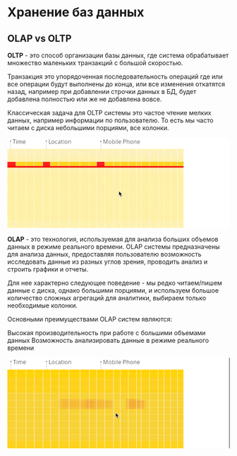 # Хранение баз данных

## OLAP vs OLTP

**OLTP** - это способ организации базы данных, где система обрабатывает множество маленьких транзакций с большой скоростью.

Транзакция это упорядоченная последовательность операций где или все операции будут выполнены до конца, или все изменения откатятся назад, например при добавлении строчки данных в БД, будет добавлена полностью или же не добавлена вовсе.

Классическая задача для OLTP системы это частое чтение мелких данных, например информации по пользователю. То есть мы часто читаем с диска небольшими порциями, все колонки.

![OLTP.gif](assets/OLTP.gif)

**OLAP** - это технология, используемая для анализа больших объемов данных в режиме реального времени. OLAP системы предназначены для анализа данных, предоставляя пользователю возможность исследовать данные из разных углов зрения, проводить анализ и строить графики и отчеты.

Для нее характерно следующее поведение - мы редко читаем/пишем данные с диска, однако большими порциями, и используем большое количество сложных агрегаций для аналитики, выбираем только необходимые колонки.

Основными преимуществами OLAP систем являются:

Высокая производительность при работе с большими объемами данных
Возможность анализировать данные в режиме реального времени

![OLAP.gif](assets/OLAP.gif)
